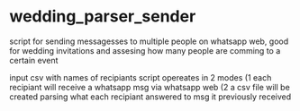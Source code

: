 # wedding_parser_sender
script for sending messagesses to multiple people on whatsapp web, good for wedding invitations
and assesing how many people are comming to a certain event

input csv with names of recipiants
script opereates in 2 modes
 (1 each recipiant will receive a whatsapp msg via whatsapp web
 (2 a csv file will be created parsing what each recipiant answered to msg it previously received
